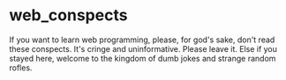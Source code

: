 # web_conspects
If you want to learn web programming, please, for god's sake, don't read these conspects. It's cringe and uninformative. Please leave it.
Else if you stayed here, welcome to the kingdom of dumb jokes and strange random rofles.
